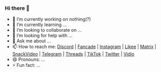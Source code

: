 ### Hi there 👋

- 🔭 I’m currently working on nothing(?)
- 🌱 I’m currently learning ...
- 👯 I’m looking to collaborate on ...
- 🤔 I’m looking for help with ...
- 💬 Ask me about ...
- 📫 How to reach me: [Discord](https://stevenfelix505.github.io/discord.html) | [Fancade](https://stevenfelix505.github.io/fancade.html) | [Instagram](https://stevenfelix505.github.io/instagram.html) | [Likee](https://stevenfelix505.github.io/likee.html) | [Matrix](https://stevenfelix505.github.io/matrix.html) | [SnackVideo](https://stevenfelix505.github.io/snackvideo.html) | [Telegram](https://stevenfelix505.github.io/telegram.html) | [Threads](https://stevenfelix505.github.io/threads.html) | [TikTok](https://stevenfelix505.github.io/tiktok.html) | [Twitter](https://stevenfelix505.github.io/twitter.html) | [Vidio](https://stevenfelix505.github.io/vidio.html)
- 😄 Pronouns: ...
- ⚡ Fun fact: ...
